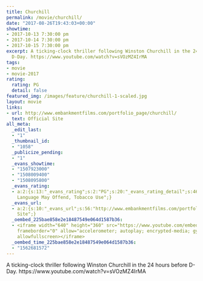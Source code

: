 ```yaml
---
title: Churchill
permalink: /movie/churchill/
date: "2017-08-26T19:43:03+00:00"
showtime:
- 2017-10-13 7:30:00 pm
- 2017-10-14 7:30:00 pm
- 2017-10-15 7:30:00 pm
excerpt: A ticking-clock thriller following Winston Churchill in the 24 hours before
  D-Day. https://www.youtube.com/watch?v=sVOzMZ4IrMA
tags:
- movie
- movie-2017
rating:
  rating: PG
  detail: false
featured_img: /images/feature/churchill-1-scaled.jpg
layout: movie
links:
- url: http://www.embankmentfilms.com/portfolio_page/churchill/
  text: Official Site
all_meta:
  _edit_last:
  - "1"
  _thumbnail_id:
  - "1058"
  _publicize_pending:
  - "1"
  _evans_showtime:
  - "1507923000"
  - "1508009400"
  - "1508095800"
  _evans_rating:
  - a:2:{s:13:"_evans_rating";s:2:"PG";s:20:"_evans_rating_detail";s:46:"Mature Theme,
    Language May Offend, Tobacco Use";}
  _evans_url:
  - a:2:{s:10:"_evans_url";s:56:"http://www.embankmentfilms.com/portfolio_page/churchill/";s:15:"_evans_url_name";s:13:"Official
    Site";}
  _oembed_225bae858e2e18487549e064d1587b36:
  - <iframe width="640" height="360" src="https://www.youtube.com/embed/sVOzMZ4IrMA?feature=oembed"
    frameborder="0" allow="accelerometer; autoplay; encrypted-media; gyroscope; picture-in-picture"
    allowfullscreen></iframe>
  _oembed_time_225bae858e2e18487549e064d1587b36:
  - "1562681572"
---
```


<div class="overview" dir="auto">A ticking-clock thriller following Winston Churchill in the 24 hours before D-Day. https://www.youtube.com/watch?v=sVOzMZ4IrMA </div>